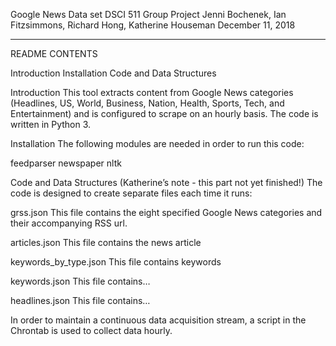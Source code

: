Google News Data set
DSCI 511 Group Project
Jenni Bochenek, Ian Fitzsimmons, Richard Hong, Katherine Houseman
December 11, 2018

----------------------------------------------------------------------
README CONTENTS

Introduction
Installation
Code and Data Structures


Introduction
This tool extracts content from Google News categories (Headlines, US, World, Business, Nation, Health, Sports, Tech, and Entertainment) and is configured to scrape on an hourly basis. The code is written in Python 3. 

Installation
The following modules are needed in order to run this code:

feedparser
newspaper
nltk


Code and Data Structures (Katherine’s note - this part not yet finished!)
The code is designed to create separate files each time it runs:

grss.json
This file contains the eight specified Google News categories and their accompanying RSS url.

articles.json
This file contains the news article

keywords_by_type.json
This file contains keywords 

keywords.json
This file contains… 

headlines.json
This file contains… 

In order to maintain a continuous data acquisition stream, a script in the Chrontab is used to collect data hourly. 










